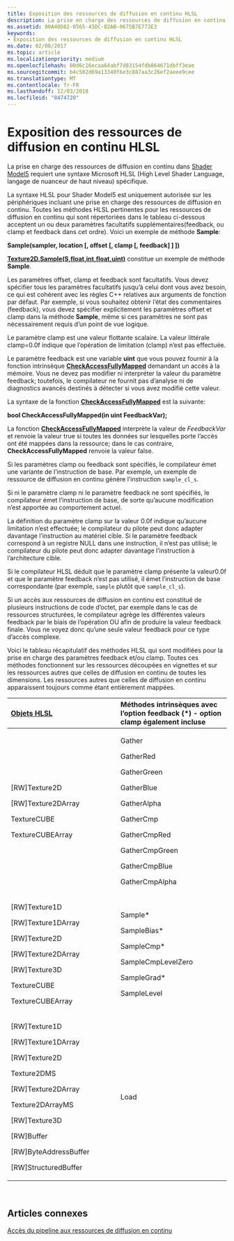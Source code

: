 ```yaml
---
title: Exposition des ressources de diffusion en continu HLSL
description: La prise en charge des ressources de diffusion en continu dans Shader Model5 requiert une syntaxe Microsoft HLSL (High Level Shader Language, langage de nuanceur de haut niveau) spécifique.
ms.assetid: 00A40D82-0565-43DC-82AB-0675B7E772E3
keywords:
- Exposition des ressources de diffusion en continu HLSL
ms.date: 02/08/2017
ms.topic: article
ms.localizationpriority: medium
ms.openlocfilehash: 00d6c16ecaa64abf7d83154fdb864671dbff3eae
ms.sourcegitcommit: b4c502d69a13340f6e3c887aa3c26ef2aeee9cee
ms.translationtype: MT
ms.contentlocale: fr-FR
ms.lasthandoff: 12/03/2018
ms.locfileid: "8474720"
---
```

# <a name="hlsl-streaming-resources-exposure"></a>Exposition des ressources de diffusion en continu HLSL


La prise en charge des ressources de diffusion en continu dans [Shader Model5](https://msdn.microsoft.com/library/windows/desktop/ff471356) requiert une syntaxe Microsoft HLSL (High Level Shader Language, langage de nuanceur de haut niveau) spécifique.

La syntaxe HLSL pour Shader Model5 est uniquement autorisée sur les périphériques incluant une prise en charge des ressources de diffusion en continu. Toutes les méthodes HLSL pertinentes pour les ressources de diffusion en continu qui sont répertoriées dans le tableau ci-dessous acceptent un ou deux paramètres facultatifs supplémentaires(feedback, ou clamp et feedback dans cet ordre). Voici un exemple de méthode **Sample**:

**Sample(sampler, location \[, offset \[, clamp \[, feedback\] \] \])**

[**Texture2D.Sample(S,float,int,float,uint)**](https://msdn.microsoft.com/library/windows/desktop/dn393787) constitue un exemple de méthode **Sample**.

Les paramètres offset, clamp et feedback sont facultatifs. Vous devez spécifier tous les paramètres facultatifs jusqu’à celui dont vous avez besoin, ce qui est cohérent avec les règles C++ relatives aux arguments de fonction par défaut. Par exemple, si vous souhaitez obtenir l’état des commentaires (feedback), vous devez spécifier explicitement les paramètres offset et clamp dans la méthode **Sample**, même si ces paramètres ne sont pas nécessairement requis d’un point de vue logique.

Le paramètre clamp est une valeur flottante scalaire. La valeur littérale clamp=0.0f indique que l’opération de limitation (clamp) n’est pas effectuée.

Le paramètre feedback est une variable **uint** que vous pouvez fournir à la fonction intrinsèque [**CheckAccessFullyMapped**](https://msdn.microsoft.com/library/windows/desktop/dn292083) demandant un accès à la mémoire. Vous ne devez pas modifier ni interpréter la valeur du paramètre feedback; toutefois, le compilateur ne fournit pas d’analyse ni de diagnostics avancés destinés à détecter si vous avez modifié cette valeur.

La syntaxe de la fonction [**CheckAccessFullyMapped**](https://msdn.microsoft.com/library/windows/desktop/dn292083) est la suivante:

**bool CheckAccessFullyMapped(in uint FeedbackVar);**

La fonction [**CheckAccessFullyMapped**](https://msdn.microsoft.com/library/windows/desktop/dn292083) interprète la valeur de *FeedbackVar* et renvoie la valeur true si toutes les données sur lesquelles porte l’accès ont été mappées dans la ressource; dans le cas contraire, **CheckAccessFullyMapped** renvoie la valeur false.

Si les paramètres clamp ou feedback sont spécifiés, le compilateur émet une variante de l’instruction de base. Par exemple, un exemple de ressource de diffusion en continu génère l’instruction `sample_cl_s`.

Si ni le paramètre clamp ni le paramètre feedback ne sont spécifiés, le compilateur émet l’instruction de base, de sorte qu’aucune modification n’est apportée au comportement actuel.

La définition du paramètre clamp sur la valeur 0.0f indique qu’aucune limitation n’est effectuée; le compilateur du pilote peut donc adapter davantage l’instruction au matériel cible. Si le paramètre feedback correspond à un registre NULL dans une instruction, il n’est pas utilisé; le compilateur du pilote peut donc adapter davantage l’instruction à l’architecture cible.

Si le compilateur HLSL déduit que le paramètre clamp présente la valeur0.0f et que le paramètre feedback n’est pas utilisé, il émet l’instruction de base correspondante (par exemple, `sample` plutôt que `sample_cl_s`).

Si un accès aux ressources de diffusion en continu est constitué de plusieurs instructions de code d’octet, par exemple dans le cas de ressources structurées, le compilateur agrège les différentes valeurs feedback par le biais de l’opération OU afin de produire la valeur feedback finale. Vous ne voyez donc qu’une seule valeur feedback pour ce type d’accès complexe.

Voici le tableau récapitulatif des méthodes HLSL qui sont modifiées pour la prise en charge des paramètres feedback et/ou clamp. Toutes ces méthodes fonctionnent sur les ressources découpées en vignettes et sur les ressources autres que celles de diffusion en continu de toutes les dimensions. Les ressources autres que celles de diffusion en continu apparaissent toujours comme étant entièrement mappées.

<table>
<colgroup>
<col width="50%" />
<col width="50%" />
</colgroup>
<thead>
<tr class="header">
<th align="left"><a href="https://msdn.microsoft.com/library/windows/desktop/ff471359">Objets HLSL</a> </th>
<th align="left">Méthodes intrinsèques avec l’option feedback (*) - option clamp également incluse</th>
</tr>
</thead>
<tbody>
<tr class="odd">
<td align="left"><p>[RW]Texture2D</p>
<p>[RW]Texture2DArray</p>
<p>TextureCUBE</p>
<p>TextureCUBEArray</p></td>
<td align="left"><p>Gather</p>
<p>GatherRed</p>
<p>GatherGreen</p>
<p>GatherBlue</p>
<p>GatherAlpha</p>
<p>GatherCmp</p>
<p>GatherCmpRed</p>
<p>GatherCmpGreen</p>
<p>GatherCmpBlue</p>
<p>GatherCmpAlpha</p></td>
</tr>
<tr class="even">
<td align="left"><p>[RW]Texture1D</p>
<p>[RW]Texture1DArray</p>
<p>[RW]Texture2D</p>
<p>[RW]Texture2DArray</p>
<p>[RW]Texture3D</p>
<p>TextureCUBE</p>
<p>TextureCUBEArray</p></td>
<td align="left"><p>Sample*</p>
<p>SampleBias*</p>
<p>SampleCmp*</p>
<p>SampleCmpLevelZero</p>
<p>SampleGrad*</p>
<p>SampleLevel</p></td>
</tr>
<tr class="odd">
<td align="left"><p>[RW]Texture1D</p>
<p>[RW]Texture1DArray</p>
<p>[RW]Texture2D</p>
<p>Texture2DMS</p>
<p>[RW]Texture2DArray</p>
<p>Texture2DArrayMS</p>
<p>[RW]Texture3D</p>
<p>[RW]Buffer</p>
<p>[RW]ByteAddressBuffer</p>
<p>[RW]StructuredBuffer</p></td>
<td align="left">Load</td>
</tr>
</tbody>
</table>

 

## <a name="span-idrelated-topicsspanrelated-topics"></a><span id="related-topics"></span>Articles connexes


[Accès du pipeline aux ressources de diffusion en continu](pipeline-access-to-streaming-resources.md)

 

 




